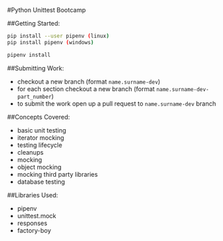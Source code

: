 #Python Unittest Bootcamp

##Getting Started:
```bash
pip install --user pipenv (linux)
pip install pipenv (windows)

pipenv install
```
##Submitting Work:
- checkout a new branch (format `name.surname-dev`)
- for each section checkout a new branch (format `name.surname-dev-part_number`)
- to submit the work open up a pull request to `name.surname-dev` branch

##Concepts Covered:
- basic unit testing
- iterator mocking
- testing lifecycle
- cleanups
- mocking
- object mocking
- mocking third party libraries
- database testing

##Libraries Used:
- pipenv
- unittest.mock
- responses
- factory-boy
